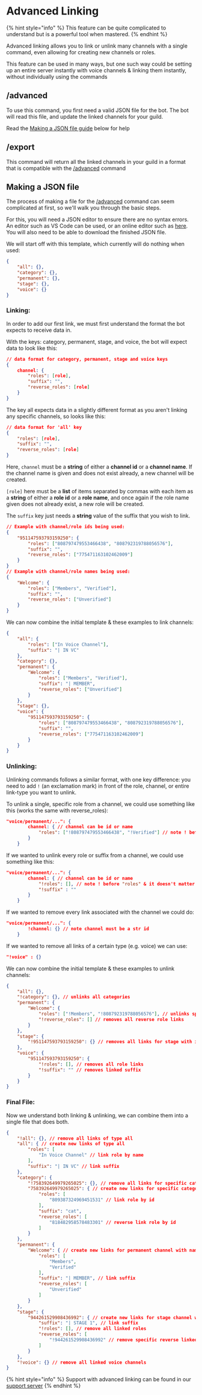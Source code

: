 # Advanced Linking

{% hint style="info" %}
This feature can be quite complicated to understand but is a powerful tool when mastered.
{% endhint %}

Advanced linking allows you to link or unlink many channels with a single command, even allowing for creating new channels or roles.



This feature can be used in many ways, but one such way could be setting up an entire server instantly with voice channels & linking them instantly, without individually using the commands

## /advanced

To use this command, you first need a valid JSON file for the bot. The bot will read this file, and update the linked channels for your guild.

Read the [Making a JSON file guide](advanced-linking.md#making-a-json-file) below for help

## /export

This command will return all the linked channels in your guild in a format that is compatible with the [/advanced](advanced-linking.md#advanced) command

## Making a JSON file

The process of making a file for the [/advanced](advanced-linking.md#advanced) command can seem complicated at first, so we'll walk you through the basic steps.

For this, you will need a JSON editor to ensure there are no syntax errors. An editor such as VS Code can be used, or an online editor such as [here](https://jsoneditoronline.org/#left=cloud.285817e6d69b42b183d601c08ffd571a). You will also need to be able to download the finished JSON file.

We will start off with this template, which currently will do nothing when used:

```json
{
    "all": {},
    "category": {},
    "permanent": {},
    "stage": {},
    "voice": {}
}
```

### Linking:

In order to add our first link, we must first understand the format the bot expects to receive data in.

With the keys: category, permanent, stage, and voice, the bot will expect data to look like this:

```json
// data format for category, permanent, stage and voice keys
{
    channel: {
        "roles": [role],
        "suffix": "",
        "reverse_roles": [role]
    }
}
```

The key all expects data in a slightly different format as you aren't linking any specific channels, so looks like this:

```json
// data format for 'all' key
{
    "roles": [role],
    "suffix": "",
    "reverse_roles": [role]
}
```

Here, `channel` must be a **string** of either a **channel id** or a **channel name**. If the channel name is given and does not exist already, a new channel will be created.

`[role]` here must be a **list** of items separated by commas with each item as a **string** of either a **role id** or a **role name**, and once again if the role name given does not already exist, a new role will be created.

The `suffix` key just needs a **string** value of the suffix that you wish to link.

```json
// Example with channel/role ids being used:
{
    "951147593793159250": {
        "roles": ["808797479553466438", "808792319788056576"],
        "suffix": "",
        "reverse_roles": ["775471163102462009"]
    }
}
// Example with channel/role names being used:
{
    "Welcome": {
        "roles": ["Members", "Verified"],
        "suffix": "",
        "reverse_roles": ["Unverified"]
    }
}
```

We can now combine the initial template & these examples to link channels:

```json
{
    "all": {
        "roles": ["In Voice Channel"],
        "suffix": "| IN VC"
    },
    "category": {},
    "permanent": {
        "Welcome": {
            "roles": ["Members", "Verified"],
            "suffix": "| MEMBER",
            "reverse_roles": ["Unverified"]
        }
    },
    "stage": {},
    "voice": {
        "951147593793159250": {
            "roles": ["808797479553466438", "808792319788056576"],
            "suffix": "",
            "reverse_roles": ["775471163102462009"]
        }
    }
}
```

### Unlinking:

Unlinking commands follows a similar format, with one key difference: you need to add `!` (an exclamation mark) in front of the role, channel, or entire link-type you want to unlink.

To unlink a single, specific role from a channel, we could use something like this (works the same with reverse\_roles):

```json
"voice/permanent/...": {
        channel: { // channel can be id or name
            "roles": ["!808797479553466438", "!Verified"] // note ! before the role
        }
    }
```

If we wanted to unlink every role or suffix from a channel, we could use something like this:

```json
"voice/permanent/...": {
        channel: { // channel can be id or name
            "!roles": [], // note ! before "roles" & it doesn't matter what the list contains 
            "!suffix" : ""
        }
    }
```

If we wanted to remove every link associated with the channel we could do:

```json
"voice/permanent/...": {
        !channel: {} // note channel must be a str id
    }
```

If we wanted to remove all links of a certain type (e.g. voice) we can use:

```json
"!voice" : {}
```

We can now combine the initial template & these examples to unlink channels:

```json
{
    "all": {},
    "!category": {}, // unlinks all categories
    "permanent": {
        "Welcome": {
            "roles": ["!Members", "!808792319788056576"], // unlinks specific roles
            "!reverse_roles": [] // removes all reverse role links
        }
    },
    "stage": {
        "!951147593793159250": {} // removes all links for stage with id 951147593793159250
    },
    "voice": {
        "951147593793159250": {
            "!roles": [], // removes all role links
            "!suffix": "" // removes linked suffix
        }
    }
}
```

### Final File:

Now we understand both linking & unlinking, we can combine them into a single file that does both.

```json
{
    "!all": {}, // remove all links of type all
    "all": { // create new links of type all
        "roles": [
            "In Voice Channel" // link role by name
        ],
        "suffix": "| IN VC" // link suffix
    },
    "category": {
        "!758392649979265025": {}, // remove all links for specific category
        "758392649979265025": { // create new links for specific category
            "roles": [
                "809387324969451531" // link role by id
            ],
            "suffix": "cat",
            "reverse_roles": [
                "818482958578483301" // reverse link role by id
            ]
        }
    },
    "permanent": {
        "Welcome": { // create new links for permanent channel with name "Welcome"
            "roles": [
                "Members",
                "Verified"
            ],
            "suffix": "| MEMBER", // link suffix
            "reverse_roles": [
                "Unverified"
            ]
        }
    },
    "stage": {
        "944261529908436992": { // create new links for stage channel with id 944261529908436992
            "suffix": "| STAGE 1", // link suffix
            "!roles": [], // remove all linked roles
            "reverse_roles": [
                "!944261529908436992" // remove specific reverse linked role
            ]
        }
    },
    "!voice": {} // remove all linked voice channels
}
```

{% hint style="info" %}
Support with advanced linking can be found in our [support server](https://discord.gg/yHU6qcgNPy)
{% endhint %}
